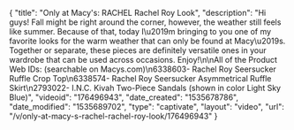{
    "title": "Only at Macy's: RACHEL Rachel Roy Look",
    "description": "Hi guys! Fall might be right around the corner, however, the weather still feels like summer. Because of that, today I\u2019m bringing to you one of my favorite looks for the warm weather that can only be found at Macy\u2019s. Together or separate, these pieces are definitely versatile ones in your wardrobe that can be used across occasions. Enjoy!\n\nAll of the Product Web IDs: (searchable on Macys.com)\n6338603- Rachel Roy Seersucker Ruffle Crop Top\n6338574- Rachel Roy Seersucker Asymmetrical Ruffle Skirt\n2793022- I.N.C. Kivah Two-Piece Sandals (shown in color Light Sky Blue)",
    "videoid": "176496943",
    "date_created": "1535678786",
    "date_modified": "1535689702",
    "type": "captivate",
    "layout": "video",
    "url": "\/v\/only-at-macy-s-rachel-rachel-roy-look\/176496943"
}